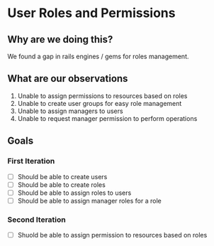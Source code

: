 # User Roles and Permissions

## Why are we doing this?
We found a gap in rails engines / gems for roles management.

## What are our observations
1. Unable to assign permissions to resources based on roles 
2. Unable to create user groups for easy role management
3. Unable to assign managers to users
4. Unable to request manager permission to perform operations

## Goals
### First Iteration

- [ ] Should be able to create users
- [ ] Should be able to create roles
- [ ] Should be able to assign roles to users
- [ ] Should be able to assign manager roles for a role

### Second Iteration
- [ ] Shuold be able to assign permission to resources based on roles